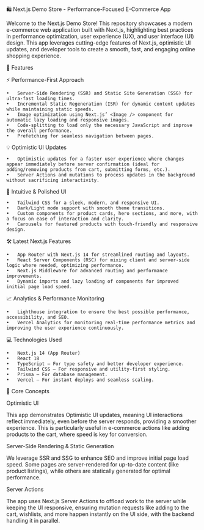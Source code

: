 
🛍️ Next.js Demo Store - Performance-Focused E-Commerce App

Welcome to the Next.js Demo Store! This repository showcases a modern e-commerce web application built with Next.js, highlighting best practices in performance optimization, user experience (UX), and user interface (UI) design. This app leverages cutting-edge features of Next.js, optimistic UI updates, and developer tools to create a smooth, fast, and engaging online shopping experience.

🚀 Features

⚡️ Performance-First Approach

	•	Server-Side Rendering (SSR) and Static Site Generation (SSG) for ultra-fast loading times.
	•	Incremental Static Regeneration (ISR) for dynamic content updates while maintaining static speeds.
	•	Image optimization using Next.js’ <Image /> component for automatic lazy loading and responsive images.
	•	Code-splitting to load only the necessary JavaScript and improve the overall performance.
	•	Prefetching for seamless navigation between pages.

💡 Optimistic UI Updates

	•	Optimistic updates for a faster user experience where changes appear immediately before server confirmation (ideal for adding/removing products from cart, submitting forms, etc.).
	•	Server Actions and mutations to process updates in the background without sacrificing interactivity.

🎨 Intuitive & Polished UI

	•	Tailwind CSS for a sleek, modern, and responsive UI.
	•	Dark/Light mode support with smooth theme transitions.
	•	Custom components for product cards, hero sections, and more, with a focus on ease of interaction and clarity.
	•	Carousels for featured products with touch-friendly and responsive design.

🛠 Latest Next.js Features

	•	App Router with Next.js 14 for streamlined routing and layouts.
	•	React Server Components (RSC) for mixing client and server-side logic where needed, optimizing performance.
	•	Next.js Middleware for advanced routing and performance improvements.
	•	Dynamic imports and lazy loading of components for improved initial page load speed.

📈 Analytics & Performance Monitoring

	•	Lighthouse integration to ensure the best possible performance, accessibility, and SEO.
	•	Vercel Analytics for monitoring real-time performance metrics and improving the user experience continuously.

💻 Technologies Used

	•	Next.js 14 (App Router)
	•	React 18
	•	TypeScript – For type safety and better developer experience.
	•	Tailwind CSS – For responsive and utility-first styling.
	•	Prisma – For database management.
	•	Vercel – For instant deploys and seamless scaling.

🎯 Core Concepts

Optimistic UI

This app demonstrates Optimistic UI updates, meaning UI interactions reflect immediately, even before the server responds, providing a smoother experience. This is particularly useful in e-commerce actions like adding products to the cart, where speed is key for conversion.

Server-Side Rendering & Static Generation

We leverage SSR and SSG to enhance SEO and improve initial page load speed. Some pages are server-rendered for up-to-date content (like product listings), while others are statically generated for optimal performance.

Server Actions

The app uses Next.js Server Actions to offload work to the server while keeping the UI responsive, ensuring mutation requests like adding to the cart, wishlists, and more happen instantly on the UI side, with the backend handling it in parallel.
